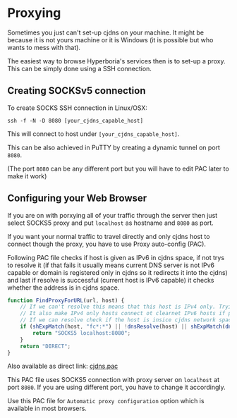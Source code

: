 Proxying
===========================

Sometimes you just can't set-up cjdns on your machine.
It might be because it is not yours machine or it is Windows (it is possible but who wants to mess with that).

The easiest way to browse Hyperboria's services then is to set-up a proxy.
This can be simply done using a SSH connection.

Creating SOCKSv5 connection
----------------------------

To create SOCKS SSH connection in Linux/OSX:
```
ssh -f -N -D 8080 [your_cjdns_capable_host]
```
This will connect to host under `[your_cjdns_capable_host]`.

This can be also achieved in PuTTY by creating a dynamic tunnel on port `8080`.

(The port `8080` can be any different port but you will have to edit PAC later to make it work)

Configuring your Web Browser
----------------------------

If you are on with porxying all of your traffic through the server then just select SOCKS5 proxy
and put `localhost` as hostname and `8080` as port.

If you want your normal traffic to travel directly and only cjdns host to connect though the proxy,
you have to use Proxy auto-config (PAC).

Following PAC file checks if host is given as IPv6 in cjdns space, if not trys to resolve it (if that fails
it usually means current DNS server is not IPv6 capable or domain is registered only in cjdns so
it redirects it into the cjdns) and last if resolve is successful (current host is IPv6 capable)
it checks whether the address is in cjdns space.
```js
function FindProxyForURL(url, host) {
    // If we can't resolve this means that this host is IPv4 only. Trying cjdns won't hurt.
    // It also make IPv4 only hosts connect ot clearnet IPv6 hosts if proxy is IPv6 capable.
    // If we can resolve check if the host is insice cjdns network space.
    if (shExpMatch(host, "fc*:*") || !dnsResolve(host) || shExpMatch(dnsResolve(host), "fc*:*")) {
        return "SOCKS5 localhost:8080";
    }
    return "DIRECT";
}
```
Also available as direct link: [cjdns.pac](https://gist.githubusercontent.com/Kubuxu/768735a1c39ce0f5ec03/raw/a8cf4baac722a45f9663a163492af6782884a155/cjsnds.pac)

This PAC file uses SOCKS5 connection with proxy server on `localhost` at port `8080`.
If you are using different port, you have to change it accordingly.

Use this PAC file for `Automatic proxy configuration` option which is available in most browsers.

